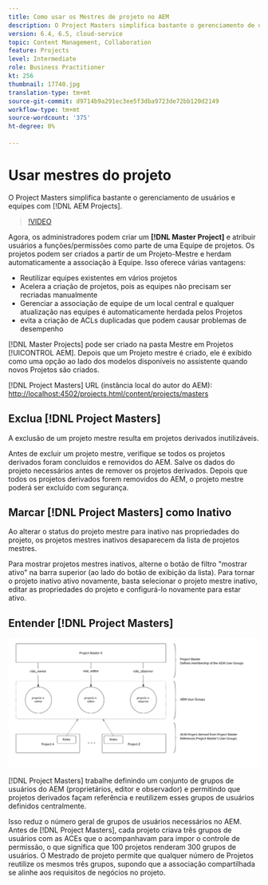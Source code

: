 ```yaml
---
title: Como usar os Mestres de projeto no AEM
description: O Project Masters simplifica bastante o gerenciamento de usuários e de equipes com projetos do AEM.
version: 6.4, 6.5, cloud-service
topic: Content Management, Collaboration
feature: Projects
level: Intermediate
role: Business Practitioner
kt: 256
thumbnail: 17740.jpg
translation-type: tm+mt
source-git-commit: d9714b9a291ec3ee5f3dba9723de72bb120d2149
workflow-type: tm+mt
source-wordcount: '375'
ht-degree: 0%

---
```



# Usar mestres do projeto

O Project Masters simplifica bastante o gerenciamento de usuários e equipes com [!DNL AEM Projects].

>[!VIDEO](https://video.tv.adobe.com/v/17740/?quality=12&learn=on)

Agora, os administradores podem criar um **[!DNL Master Project]** e atribuir usuários a funções/permissões como parte de uma Equipe de projetos. Os projetos podem ser criados a partir de um Projeto-Mestre e herdam automaticamente a associação à Equipe. Isso oferece várias vantagens:

* Reutilizar equipes existentes em vários projetos
* Acelera a criação de projetos, pois as equipes não precisam ser recriadas manualmente
* Gerenciar a associação de equipe de um local central e qualquer atualização nas equipes é automaticamente herdada pelos Projetos
* evita a criação de ACLs duplicadas que podem causar problemas de desempenho

[!DNL Master Projects] pode ser criado na   pasta Mestre em Projetos  [!UICONTROL AEM]. Depois que um Projeto mestre é criado, ele é exibido como uma opção ao lado dos modelos disponíveis no assistente quando novos Projetos são criados.

[!DNL Project Masters] URL (instância local do autor do AEM):  [http://localhost:4502/projects.html/content/projects/masters](http://localhost:4502/projects.html/content/projects/masters)

## Exclua [!DNL Project Masters]

A exclusão de um projeto mestre resulta em projetos derivados inutilizáveis.

Antes de excluir um projeto mestre, verifique se todos os projetos derivados foram concluídos e removidos do AEM. Salve os dados do projeto necessários antes de remover os projetos derivados. Depois que todos os projetos derivados forem removidos do AEM, o projeto mestre poderá ser excluído com segurança.

## Marcar [!DNL Project Masters] como Inativo

Ao alterar o status do projeto mestre para inativo nas propriedades do projeto, os projetos mestres inativos desaparecem da lista de projetos mestres.

Para mostrar projetos mestres inativos, alterne o botão de filtro &quot;mostrar ativo&quot; na barra superior (ao lado do botão de exibição da lista). Para tornar o projeto inativo ativo novamente, basta selecionar o projeto mestre inativo, editar as propriedades do projeto e configurá-lo novamente para estar ativo.

## Entender [!DNL Project Masters]

![Exibição técnica dos mestres do projeto](assets/use-project-masters/project-masters-architecture.png)

[!DNL Project Masters] trabalhe definindo um conjunto de grupos de usuários do AEM (proprietários, editor e observador) e permitindo que projetos derivados façam referência e reutilizem esses grupos de usuários definidos centralmente.

Isso reduz o número geral de grupos de usuários necessários no AEM. Antes de [!DNL Project Masters], cada projeto criava três grupos de usuários com as ACEs que o acompanhavam para impor o controle de permissão, o que significa que 100 projetos renderam 300 grupos de usuários. O Mestrado de projeto permite que qualquer número de Projetos reutilize os mesmos três grupos, supondo que a associação compartilhada se alinhe aos requisitos de negócios no projeto.
